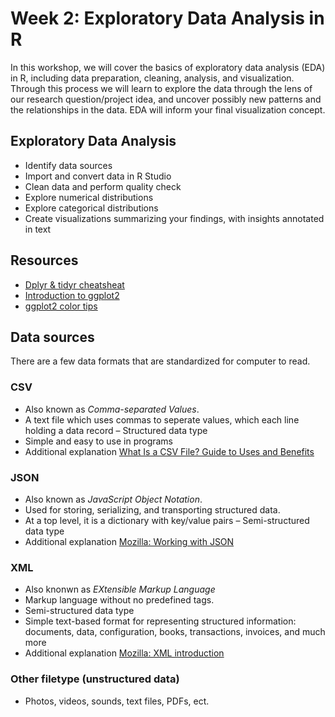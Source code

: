 # Week 2: Exploratory Data Analysis in R
In this workshop, we will cover the basics of exploratory data analysis (EDA) in R, including data preparation, cleaning, analysis, and visualization. Through this process we will learn to explore the data through the lens of our research question/project idea, and uncover possibly new patterns and the relationships in the data. EDA will inform your final visualization concept.       

## Exploratory Data Analysis 
- Identify data sources 
- Import and convert data in R Studio 
- Clean data and perform quality check
- Explore numerical distributions 
- Explore categorical distributions
- Create visualizations summarizing your findings, with insights annotated in text 

## Resources
- [Dplyr & tidyr cheatsheat](https://www.rstudio.com/wp-content/uploads/2015/02/data-wrangling-cheatsheet.pdf)
- [Introduction to ggplot2](http://r-statistics.co/Complete-Ggplot2-Tutorial-Part1-With-R-Code.html)
- [ggplot2 color tips](https://www.datanovia.com/en/blog/ggplot-colors-best-tricks-you-will-love/)

## Data sources
There are a few data formats that are standardized for computer to read. 

### CSV
- Also known as *Comma-separated Values*. 
- A text file which uses commas to seperate values, which each line holding a data record 
– Structured data type
- Simple and easy to use in programs
- Additional explanation [What Is a CSV File? Guide to Uses and Benefits](https://flatfile.io/blog/what-is-a-csv-file-guide-to-uses-and-benefits)

### JSON 
- Also known as *JavaScript Object Notation*.
- Used for storing, serializing, and transporting structured data.
- At a top level, it is a dictionary with key/value pairs
– Semi-structured data type
- Additional explanation [Mozilla: Working with JSON](https://developer.mozilla.org/en-US/docs/Learn/JavaScript/Objects/JSON)

### XML
- Also knonwn as *EXtensible Markup Language*
- Markup language without no predefined tags.
- Semi-structured data type
- Simple text-based format for representing structured information: documents, data, configuration, books, transactions, invoices, and much more
- Additional explanation [Mozilla: XML introduction](https://developer.mozilla.org/en-US/docs/Web/XML/XML_introduction)

### Other filetype (unstructured data) 
- Photos, videos, sounds, text files, PDFs, ect. 
